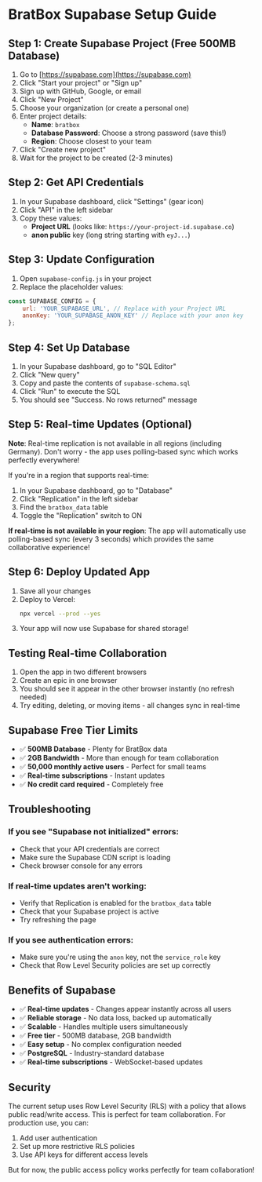 # BratBox Supabase Setup Guide

## Step 1: Create Supabase Project (Free 500MB Database)

1. Go to [https://supabase.com](https://supabase.com)
2. Click "Start your project" or "Sign up"
3. Sign up with GitHub, Google, or email
4. Click "New Project"
5. Choose your organization (or create a personal one)
6. Enter project details:
   - **Name**: `bratbox`
   - **Database Password**: Choose a strong password (save this!)
   - **Region**: Choose closest to your team
7. Click "Create new project"
8. Wait for the project to be created (2-3 minutes)

## Step 2: Get API Credentials

1. In your Supabase dashboard, click "Settings" (gear icon)
2. Click "API" in the left sidebar
3. Copy these values:
   - **Project URL** (looks like: `https://your-project-id.supabase.co`)
   - **anon public** key (long string starting with `eyJ...`)

## Step 3: Update Configuration

1. Open `supabase-config.js` in your project
2. Replace the placeholder values:

```javascript
const SUPABASE_CONFIG = {
    url: 'YOUR_SUPABASE_URL', // Replace with your Project URL
    anonKey: 'YOUR_SUPABASE_ANON_KEY' // Replace with your anon key
};
```

## Step 4: Set Up Database

1. In your Supabase dashboard, go to "SQL Editor"
2. Click "New query"
3. Copy and paste the contents of `supabase-schema.sql`
4. Click "Run" to execute the SQL
5. You should see "Success. No rows returned" message

## Step 5: Real-time Updates (Optional)

**Note**: Real-time replication is not available in all regions (including Germany). Don't worry - the app uses polling-based sync which works perfectly everywhere!

If you're in a region that supports real-time:
1. In your Supabase dashboard, go to "Database"
2. Click "Replication" in the left sidebar
3. Find the `bratbox_data` table
4. Toggle the "Replication" switch to ON

**If real-time is not available in your region**: The app will automatically use polling-based sync (every 3 seconds) which provides the same collaborative experience!

## Step 6: Deploy Updated App

1. Save all your changes
2. Deploy to Vercel:
   ```bash
   npx vercel --prod --yes
   ```
3. Your app will now use Supabase for shared storage!

## Testing Real-time Collaboration

1. Open the app in two different browsers
2. Create an epic in one browser
3. You should see it appear in the other browser instantly (no refresh needed)
4. Try editing, deleting, or moving items - all changes sync in real-time

## Supabase Free Tier Limits

- ✅ **500MB Database** - Plenty for BratBox data
- ✅ **2GB Bandwidth** - More than enough for team collaboration
- ✅ **50,000 monthly active users** - Perfect for small teams
- ✅ **Real-time subscriptions** - Instant updates
- ✅ **No credit card required** - Completely free

## Troubleshooting

### If you see "Supabase not initialized" errors:
- Check that your API credentials are correct
- Make sure the Supabase CDN script is loading
- Check browser console for any errors

### If real-time updates aren't working:
- Verify that Replication is enabled for the `bratbox_data` table
- Check that your Supabase project is active
- Try refreshing the page

### If you see authentication errors:
- Make sure you're using the `anon` key, not the `service_role` key
- Check that Row Level Security policies are set up correctly

## Benefits of Supabase

- ✅ **Real-time updates** - Changes appear instantly across all users
- ✅ **Reliable storage** - No data loss, backed up automatically
- ✅ **Scalable** - Handles multiple users simultaneously
- ✅ **Free tier** - 500MB database, 2GB bandwidth
- ✅ **Easy setup** - No complex configuration needed
- ✅ **PostgreSQL** - Industry-standard database
- ✅ **Real-time subscriptions** - WebSocket-based updates

## Security

The current setup uses Row Level Security (RLS) with a policy that allows public read/write access. This is perfect for team collaboration. For production use, you can:

1. Add user authentication
2. Set up more restrictive RLS policies
3. Use API keys for different access levels

But for now, the public access policy works perfectly for team collaboration!